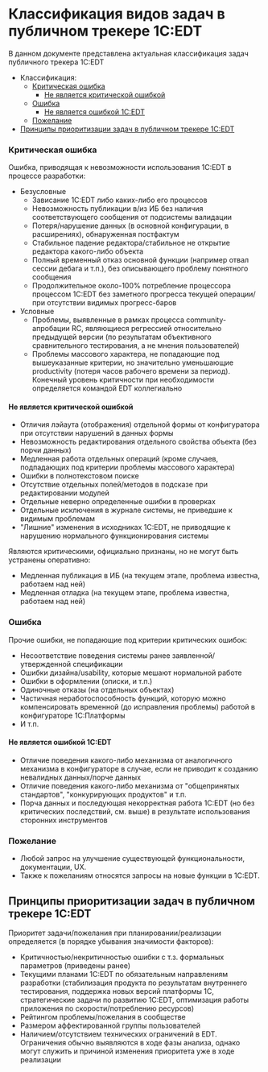 # Классификация видов задач в публичном трекере 1С:EDT

В данном документе представлена актуальная классификация задач публичного трекера 1С:EDT

- Классификация:
  - [Критическая ошибка](#критическая-ошибка)
    - [Не является критической ошибкой](#не-является-критической-ошибкой)
  - [Ошибка](#ошибка)
    - [Не является ошибкой 1С:EDT](#не-является-ошибкой-1cedt)
  - [Пожелание](#пожелание)
- [Принципы приоритизации задач в публичном трекере 1С:EDT](#принципы-приоритизации-задач-в-публичном-трекере-1сedt)

### Критическая ошибка

Ошибка, приводящая к невозможности использования 1C:EDT в процессе разработки:
- Безусловные
  - Зависание 1С:EDT либо каких-либо его процессов
  - Невозможность публикации в/из ИБ без наличия соответствующего сообщения от подсистемы валидации
  - Потеря/нарушение данных (в основной конфигурации, в расширениях), обнаруженная постфактум
  - Стабильное падение редактора/стабильное не открытие редактора какого-либо объекта
  - Полный временный отказ основной функции (например отвал сессии дебага и т.п.), без описывающего проблему понятного сообщения
  - Продолжительное около-100% потребление процессора процессом 1С:EDT без заметного прогресса текущей операции/при отсутствии видимых прогресс-баров
- Условные
  - Проблемы, выявленные в рамках процесса community-апробации RC, являющиеся регрессией относительно предыдущей версии (по результатам объективного сравнительного тестирования, а не мнения пользователей)
  - Проблемы массового характера, не попадающие под вышеуказанные критерии, но значительно уменьшающие productivity (потеря часов рабочего времени за период). Конечный уровень критичности при необходимости определяется командой EDT коллегиально

#### Не является критической ошибкой

- Отличия лэйаута (отображения) отдельной формы от конфигуратора при отсутствии нарушений в данных формы
- Невозможность редактирования отдельного свойства объекта (без порчи данных)
- Медленная работа отдельных операций (кроме случаев, подпадающих под критерии проблемы массового характера)
- Ошибки в полнотекстовом поиске
- Отсутствие отдельных полей/методов в подсказе при редактировании модулей
- Отдельные неверно определенные ошибки в проверках
- Отдельные исключения в журнале системы, не приведшие к видимым проблемам
- "Лишние" изменения в исходниках 1C:EDT, не приводящие к нарушению нормального функционирования системы

Являются критическими, официально признаны, но не могут быть устранены оперативно:
- Медленная публикация в ИБ (на текущем этапе, проблема известна, работаем над ней)
- Медленная отладка (на текущем этапе, проблема известна, работаем над ней)

### Ошибка

Прочие ошибки, не попадающие под критерии критических ошибок:
- Несоответствие поведения системы ранее заявленной/утвержденной спецификации
- Ошибки дизайна/usability, которые мешают нормальной работе
- Ошибки в оформлении (описки, и т.п.)
- Одиночные отказы (на отдельных объектах)
- Частичная неработоспособность функций, которую можно компенсировать временной (до исправления проблемы) работой в конфигураторе 1С:Платформы
- И т.п.

#### Не является ошибкой 1С:EDT

- Отличие поведения какого-либо механизма от аналогичного механизма в конфигураторе в случае, если не приводит к созданию невалидных данных/порче данных
- Отличие поведения какого-либо механизма от "общепринятых стандартов", "конкурирующих продуктов" и т.п.
- Порча данных и последующая некорректная работа 1С:EDT (но без критических последствий, см. выше) в результате использования сторонних инструментов

### Пожелание

- Любой запрос на улучшение существующей функциональности, документации, UX. 
- Также к пожеланиям относятся запросы на новые функции в 1C:EDT.

## Принципы приоритизации задач в публичном трекере 1С:EDT

Приоритет задачи/пожелания при планировании/реализации определяется (в порядке убывания значимости факторов):
- Критичностью/некритичностью ошибки с т.з. формальных параметров (приведены ранее)
- Текущими планами 1С:EDT по обязательным направлениям разработки (стабилизация продукта по результатам внутреннего тестирования, поддержка новых версий платформы 1С, стратегические задачи по развитию 1C:EDT, оптимизация работы приложения по скорости/потреблению ресурсов)
- Рейтингом проблемы/пожелания в сообществе
- Размером аффектированной группы пользователей
- Наличием/отсутствием технических ограничений в EDT. Ограничения обычно выявляются в ходе фазы анализа, однако могут служить и причиной изменения приоритета уже в ходе реализации
